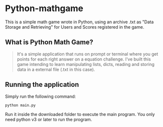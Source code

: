 # Python-mathgame
This is a simple math game wrote in Python, using an archive .txt as "Data Storage and Retrieving" for Users and Scores registered in the game.


## What is Python Math Game?
> It's a simple application that runs on prompt or terminal where you get points for each right answer on a equation challenge. I've built this game intending to learn manipulating lists, dicts, reading and storing data in a external file (.txt in this case). 

## Running the application
Simply run the following command: 

```
python main.py

```

Run it inside the downloaded folder to execute the main program. You only need python v3 or later to run the program.
